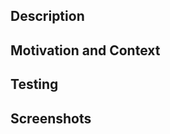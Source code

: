 <!-- This is for pull requesting new features, improvements and changes! For fixing bugs use https://github.com/filips123/ethavatar.js/compare/?template=bugs.md -->
<!-- Don't forget to follow code style, and update documentation and tests if needed -->

## Description
<!-- Describe your changes in detail -->

## Motivation and Context
<!-- Why is this change required?How can it benefit other users? -->
<!-- If it is from an open issue, please link to the issue here -->

## Testing
<!-- Please describe in detail how you tested your changes -->
<!-- Include details of your testing environment, and the tests you ran to see how your change affects other areas of the code, etc

## Backward Compatibility
<!-- Will your changes brake backward compatibility or not? -->

## Screenshots
<!-- Add screenshots of your changes -->
